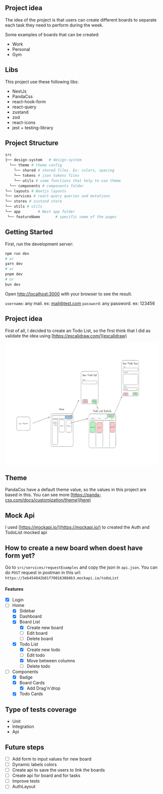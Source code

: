 ## Project idea

The idea of ​​the project is that users can create different boards to separate each task they need to perform during the week.

Some examples of boards that can be created:

- Work
- Personal
- Gym

## Libs

This project use these following libs:

- NextJs
- PandaCss
- react-hook-form
- react-query
- zustand
- zod
- react-icons
- jest + testing-library

## Project Structure

```sh
src
├── design-system   # design-system
  └── theme # theme config
    └── shared # shared files. Ex: colors, spacing
    └── tokens # json tokens files
    └── utils # some functions that help to use theme
  └── components # components folder
└── layouts # Nextjs layouts
└── services # react-query queries and mutations
└── stores # zustand store
└── utils # utils
└── app        # Next app folder
 └── featureName       # specific name of the pages
```

## Getting Started

First, run the development server:

```bash
npm run dev
# or
yarn dev
# or
pnpm dev
# or
bun dev
```

Open [http://localhost:3000](http://localhost:3000) with your browser to see the result.

`username`: any mail. ex: mail@test.com
`password`: any password. ex: 123456

## Project idea

First of all, I decided to create an Todo List, so the first think that I did as validate the idea using [https://excalidraw.com/](excalidraw)

<div>
  <img align="center" alt="excalidraw mockup" height="400" width="600" src="https://github.com/viniarruda/todo-list/blob/main/public/excalidraw_mockup.jpeg">
</div>

## Theme

PandaCss have a default theme value, so the values in this project are based in this. You can see more [https://panda-css.com/docs/customization/theme](here)

## Mock Api

I used [https://mockapi.io/](https://mockapi.io/) to created the Auth and TodoList mocked api

## How to create a new board when doest have form yet?

Go to `src/services/requestExamples` and copy the json in `api.json`. You can do `POST` request in postman in this url: `https://5eb454842b81f700163084b3.mockapi.io/todoList`

#### Features

- [x] Login
- [ ] Home
  - [x] Sidebar
  - [x] Dashboard
  - [x] Board List
    - [x] Create new board
    - [ ] Edit board
    - [ ] Delete board
  - [x] Todo List
    - [x] Create new todo
    - [ ] Edit todo
    - [x] Move between columns
    - [ ] Delete todo
- [ ] Components
  - [x] Badge
  - [x] Board Cards
    - [x] Add Drag'n'drop
  - [x] Todo Cards

## Type of tests coverage

- Unit
- Integration
- Api

## Future steps

- [ ] Add form to input values for new board
- [ ] Dynamic labels colors
- [ ] Create api to save the users to link the boards
- [ ] Create api for board and for tasks
- [ ] Improve tests
- [ ] AuthLayout
